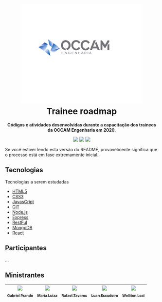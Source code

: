 <h1 align="center"><img src="./assets/logo.svg"> <br> Trainee roadmap </h1>

<div align="center">
  <p>
    <strong>Códigos e atividades desenvolvidas durante a capacitação dos trainees da OCCAM Engenharia em 2020.</strong>
  </p>
 
  <p align="center">
    <img src="https://img.shields.io/github/stars/occamengenharia/trainee-roadmap?style=social"></img>
    </a>
    <img src="https://img.shields.io/github/last-commit/occamengenharia/trainee-roadmap"></img>
    <img src="https://img.shields.io/github/languages/count/occamengenharia/trainee-roadmap"></img>
</p>
</div>


Se você estiver lendo esta versão do README, provavelmente significa que o processo está em fase extremamente inicial.

## Tecnologias 

Tecnologias a serem estudadas

- [HTML5](https://html.com/)
- [CSS3](https://developer.mozilla.org/pt-BR/docs/Web/CSS)
- [JavasCript](https://developer.mozilla.org/pt-BR/docs/Web/JavaScript)
- [GIT](https://git-scm.com/doc)
- [Node.js](https://nodejs.org/)
- [Express](https://expressjs.com/pt-br/)
- [RestFul](https://www.restapitutorial.com)
- [MongoDB](https://www.mongodb.com/)
- [React](https://pt-br.reactjs.org/)



## Participantes
...

## Ministrantes

| [<img src="https://avatars0.githubusercontent.com/u/50037292?s=460&u=c9143ea90d7f81261eba361280672ea210469aa4&v=4" width=115><br><sub>Gabriel Prando</sub>](https://github.com/gprando) | [<img src="https://avatars0.githubusercontent.com/u/54178719?s=400&u=a10ad71675cf27b08179a030990495894edb8da3&v=4" width=115><br><sub>Maria Luiza</sub>](https://github.com/MariaLFreitas) |[<img src="https://avatars1.githubusercontent.com/u/57274259?s=400&u=537ae0a881a3700ce27143052239121192cf1569&v=4" width=115><br><sub>Rafael Tavares</sub>](https://github.com/rafaelrtavares) | [<img src="https://avatars3.githubusercontent.com/u/50108685?s=400&u=1e21926c315682ca12d93addf0e37cf8e77df4ac&v=4" width=115><br><sub>Luan Escudeiro</sub>](https://github.com/Luan-Escudeiro) | [<img src="https://avatars1.githubusercontent.com/u/33903582?s=400&u=4ed0a4a3aa16b96a08d01f3c86b4f5b0ddcf8670&v=4" width=115><br><sub>Welliton Leal</sub>](https://github.com/WellitonLeal) |
| :---: | :---: | :---: | :---: | :---: |
